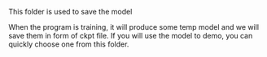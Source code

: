 This folder is used to save the model

When the program is training, it will produce some
temp model and we will save them in form of ckpt file.
If you will use the model to demo, you can quickly choose
one from this folder.